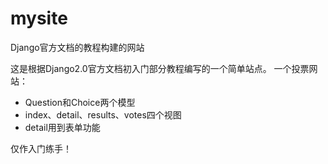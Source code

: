 # mysite
Django官方文档的教程构建的网站


这是根据Django2.0官方文档初入门部分教程编写的一个简单站点。
一个投票网站：
- Question和Choice两个模型
- index、detail、results、votes四个视图
- detail用到表单功能


仅作入门练手！
